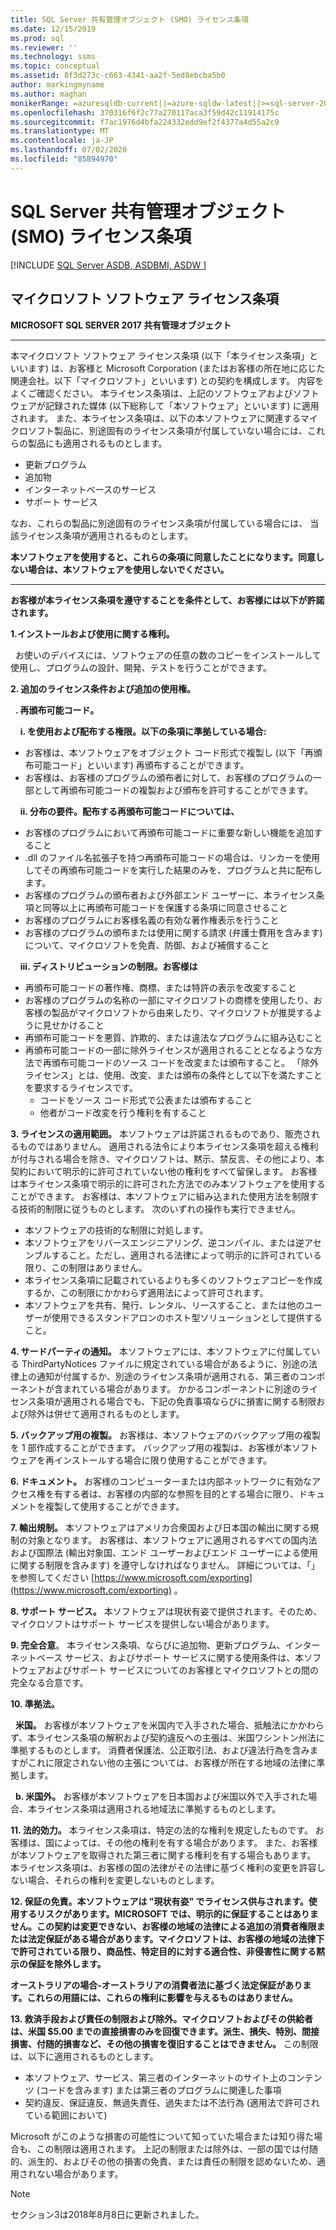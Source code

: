 ```yaml
---
title: SQL Server 共有管理オブジェクト (SMO) ライセンス条項
ms.date: 12/15/2019
ms.prod: sql
ms.reviewer: ''
ms.technology: ssms
ms.topic: conceptual
ms.assetid: 8f3d273c-c663-4341-aa2f-5ed8ebcba5b0
author: markingmyname
ms.author: maghan
monikerRange: =azuresqldb-current||=azure-sqldw-latest||>=sql-server-2016||=sqlallproducts-allversions||>=sql-server-linux-2017||=azuresqldb-mi-current
ms.openlocfilehash: 370316f6f2c77a270117aca3f59d42c11914175c
ms.sourcegitcommit: f7ac1976d4bfa224332edd9ef2f4377a4d55a2c9
ms.translationtype: MT
ms.contentlocale: ja-JP
ms.lasthandoff: 07/02/2020
ms.locfileid: "85894970"
---
```

# <a name="sql-server-shared-management-objects-smo-license-terms"></a>SQL Server 共有管理オブジェクト (SMO) ライセンス条項
[!INCLUDE [SQL Server ASDB, ASDBMI, ASDW ](../../includes/applies-to-version/sql-asdb-asdbmi-asdw.md)]

## <a name="microsoft-software-license-terms"></a>マイクロソフト ソフトウェア ライセンス条項
**MICROSOFT SQL SERVER 2017 共有管理オブジェクト**

---
本マイクロソフト ソフトウェア ライセンス条項 (以下「本ライセンス条項」といいます) は、お客様と Microsoft Corporation (またはお客様の所在地に応じた関連会社。以下「マイクロソフト」といいます) との契約を構成します。 内容をよくご確認ください。 本ライセンス条項は、上記のソフトウェアおよびソフトウェアが記録された媒体 (以下総称して「本ソフトウェア」といいます) に適用されます。 また、本ライセンス条項は、以下の本ソフトウェアに関連するマイクロソフト製品に、別途固有のライセンス条項が付属していない場合には、これらの製品にも適用されるものとします。
* 更新プログラム
* 追加物
* インターネットベースのサービス
* サポート サービス

なお、これらの製品に別途固有のライセンス条項が付属している場合には、 当該ライセンス条項が適用されるものとします。

**本ソフトウェアを使用すると、これらの条項に同意したことになります。同意しない場合は、本ソフトウェアを使用しないでください。**

---
**お客様が本ライセンス条項を遵守することを条件として、お客様には以下が許諾されます。**

**1.インストールおよび使用に関する権利。**

&nbsp;&nbsp;お使いのデバイスには、ソフトウェアの任意の数のコピーをインストールして使用し、プログラムの設計、開発、テストを行うことができます。

**2.  追加のライセンス条件および追加の使用権。**

&nbsp;&nbsp;**. 再頒布可能コード。**

&nbsp;&nbsp;&nbsp;&nbsp;**i. を使用および配布する権限。以下の条項に準拠している場合:**
*   お客様は、本ソフトウェアをオブジェクト コード形式で複製し (以下「再頒布可能コード」といいます) 再頒布することができます。
*   お客様は、お客様のプログラムの頒布者に対して、お客様のプログラムの一部として再頒布可能コードの複製および頒布を許可することができます。

&nbsp;&nbsp;&nbsp;&nbsp;**ii. 分布の要件。配布する再頒布可能コードについては、**
* お客様のプログラムにおいて再頒布可能コードに重要な新しい機能を追加すること
* .dll のファイル名拡張子を持つ再頒布可能コードの場合は、リンカーを使用してその再頒布可能コードを実行した結果のみを、プログラムと共に配布します。
* お客様のプログラムの頒布者および外部エンド ユーザーに、本ライセンス条項と同等以上に再頒布可能コードを保護する条項に同意させること 
* お客様のプログラムにお客様名義の有効な著作権表示を行うこと
* お客様のプログラムの頒布または使用に関する請求 (弁護士費用を含みます) について、マイクロソフトを免責、防御、および補償すること

&nbsp;&nbsp;&nbsp;&nbsp;**iii. ディストリビューションの制限。お客様は**
* 再頒布可能コードの著作権、商標、または特許の表示を改変すること
* お客様のプログラムの名称の一部にマイクロソフトの商標を使用したり、お客様の製品がマイクロソフトから由来したり、マイクロソフトが推奨するように見せかけること
* 再頒布可能コードを悪質、詐欺的、または違法なプログラムに組み込むこと
* 再頒布可能コードの一部に除外ライセンスが適用されることとなるような方法で再頒布可能コードのソース コードを改変または頒布すること。 「除外ライセンス」とは、使用、改変、または頒布の条件として以下を満たすことを要求するライセンスです。
  * コードをソース コード形式で公表または頒布すること
  * 他者がコード改変を行う権利を有すること


**3. ライセンスの適用範囲。** 本ソフトウェアは許諾されるものであり、販売されるものではありません。 適用される法令により本ライセンス条項を超える権利が付与される場合を除き、マイクロソフトは、黙示、禁反言、その他により、本契約において明示的に許可されていない他の権利をすべて留保します。 お客様は本ライセンス条項で明示的に許可された方法でのみ本ソフトウェアを使用することができます。 お客様は、本ソフトウェアに組み込まれた使用方法を制限する技術的制限に従うものとします。 次のいずれの操作も実行できません。

- 本ソフトウェアの技術的な制限に対処します。
- 本ソフトウェアをリバースエンジニアリング、逆コンパイル、または逆アセンブルすること。ただし、適用される法律によって明示的に許可されている限り、この制限はありません。
- 本ライセンス条項に記載されているよりも多くのソフトウェアコピーを作成するか、この制限にかかわらず適用法によって許可されます。
- 本ソフトウェアを共有、発行、レンタル、リースすること、または他のユーザーが使用できるスタンドアロンのホスト型ソリューションとして提供すること。

**4. サードパーティの通知。** 本ソフトウェアには、本ソフトウェアに付属している ThirdPartyNotices ファイルに規定されている場合があるように、別途の法律上の通知が付属するか、別途のライセンス条項が適用される、第三者のコンポーネントが含まれている場合があります。  かかるコンポーネントに別途のライセンス条項が適用される場合でも、下記の免責事項ならびに損害に関する制限および除外は併せて適用されるものとします。

**5.  バックアップ用の複製。** お客様は、本ソフトウェアのバックアップ用の複製を 1 部作成することができます。 バックアップ用の複製は、お客様が本ソフトウェアを再インストールする場合に限り使用することができます。

**6.  ドキュメント。** お客様のコンピューターまたは内部ネットワークに有効なアクセス権を有する者は、お客様の内部的な参照を目的とする場合に限り、ドキュメントを複製して使用することができます。

**7.  輸出規制。** 本ソフトウェアはアメリカ合衆国および日本国の輸出に関する規制の対象となります。 お客様は、本ソフトウェアに適用されるすべての国内法および国際法 (輸出対象国、エンド ユーザーおよびエンド ユーザーによる使用に関する制限を含みます) を遵守しなければなりません。 詳細については、「」を参照してください [https://www.microsoft.com/exporting](https://www.microsoft.com/exporting) 。

**8.  サポート サービス。** 本ソフトウェアは現状有姿で提供されます。そのため、マイクロソフトはサポート サービスを提供しない場合があります。

**9. 完全合意**。 本ライセンス条項、ならびに追加物、更新プログラム、インターネットベース サービス、およびサポート サービスに関する使用条件は、本ソフトウェアおよびサポート サービスについてのお客様とマイクロソフトとの間の完全なる合意です。

**10. 準拠法。**

&nbsp;&nbsp;**米国。** お客様が本ソフトウェアを米国内で入手された場合、抵触法にかかわらず、本ライセンス条項の解釈および契約違反への主張は、米国ワシントン州法に準拠するものとします。 消費者保護法、公正取引法、および違法行為を含みますがこれに限定されない他の主張については、お客様が所在する地域の法律に準拠します。

&nbsp;&nbsp;**b. 米国外。** お客様が本ソフトウェアを日本国および米国以外で入手された場合、本ライセンス条項は適用される地域法に準拠するものとします。

**11. 法的効力。** 本ライセンス条項は、特定の法的な権利を規定したものです。 お客様は、国によっては、その他の権利を有する場合があります。 また、お客様が本ソフトウェアを取得された第三者に関する権利を有する場合もあります。 本ライセンス条項は、お客様の国の法律がその法律に基づく権利の変更を許容しない場合、それらの権利を変更しないものとします。

**12. 保証の免責。本ソフトウェアは "現状有姿" でライセンス供与されます。使用するリスクがあります。MICROSOFT では、明示的に保証することはありません。この契約は変更できない、お客様の地域の法律による追加の消費者権限または法定保証がある場合があります。マイクロソフトは、お客様の地域の法律下で許可されている限り、商品性、特定目的に対する適合性、非侵害性に関する黙示の保証を除外します。**

**オーストラリアの場合-オーストラリアの消費者法に基づく法定保証があります。これらの用語には、これらの権利に影響を与えるものはありません。**

**13. 救済手段および責任の制限および除外。マイクロソフトおよびその供給者は、米国 $5.00 までの直接損害のみを回復できます。派生、損失、特別、間接損害、付随的損害など、その他の損害を復旧することはできません。**
この制限は、以下に適用されるものとします。
* 本ソフトウェア、サービス、第三者のインターネットのサイト上のコンテンツ (コードを含みます) または第三者のプログラムに関連した事項
* 契約違反、保証違反、無過失責任、過失または不法行為 (適用法で許可されている範囲において)

Microsoft がこのような損害の可能性について知っていた場合または知り得た場合も、この制限は適用されます。 上記の制限または除外は、一部の国では付随的、派生的、およびその他の損害の免責、または責任の制限を認めないため、適用されない場合があります。

> [!NOTE]
> セクション3は2018年8月8日に更新されました。

